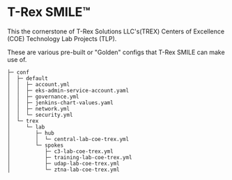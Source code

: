 # T-Rex SMILE™

This the cornerstone of T-Rex Solutions LLC's(TREX)
Centers of Excellence (COE) Technology Lab Projects (TLP).

These are various pre-built or "Golden" configs that T-Rex SMILE
can make use of.

```text
├─ conf
│  ├─ default
│  │  ├─ account.yml
│  │  ├─ eks-admin-service-account.yaml
│  │  ├─ governance.yml
│  │  ├─ jenkins-chart-values.yaml
│  │  ├─ network.yml
│  │  └─ security.yml
│  └─ trex
│     └─ lab
│        ├─ hub
│        │  └─ central-lab-coe-trex.yml
│        └─ spokes
│           ├─ c3-lab-coe-trex.yml
│           ├─ training-lab-coe-trex.yml
│           ├─ udap-lab-coe-trex.yml
│           └─ ztna-lab-coe-trex.yml

```
